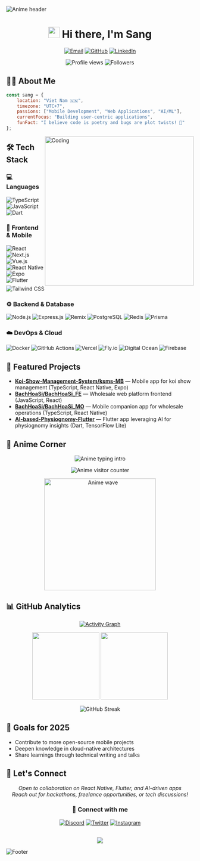 ﻿![Anime header](https://capsule-render.vercel.app/api?type=waving&color=0:9D50BB,100:6E48AA&height=220&section=header&text=Welcome%20to%20my%20space&fontSize=36&fontColor=FDF6FF&desc=Building%20apps%20with%20a%20touch%20of%20magic&descSize=18&descAlignY=65)

<h1 align="center">
  <img src="https://media.giphy.com/media/hvRJCLFzcasrR4ia7z/giphy.gif" width="30px"/> Hi there, I'm Sang
</h1>

<p align="center">
  <a href="mailto:nhatsangle2905@gmail.com"><img src="https://img.shields.io/badge/Email-D14836?style=for-the-badge&logo=gmail&logoColor=white" alt="Email"/></a>
  <a href="https://github.com/LNS2905"><img src="https://img.shields.io/badge/GitHub-100000?style=for-the-badge&logo=github&logoColor=white" alt="GitHub"/></a>
  <a href="https://www.linkedin.com/in/nhatsangle/"><img src="https://img.shields.io/badge/LinkedIn-0077B5?style=for-the-badge&logo=linkedin&logoColor=white" alt="LinkedIn"/></a>
</p>

<p align="center">
  <img src="https://komarev.com/ghpvc/?username=LNS2905&label=Profile%20views&color=9D50BB&style=flat-square" alt="Profile views" />
  <img src="https://img.shields.io/github/followers/LNS2905?label=Followers&style=flat-square&color=6E48AA" alt="Followers" />
</p>

## 🙋‍♂️ About Me

```javascript
const sang = {
    location: "Viet Nam 🇻🇳",
    timezone: "UTC+7",
    passions: ["Mobile Development", "Web Applications", "AI/ML"],
    currentFocus: "Building user-centric applications",
    funFact: "I believe code is poetry and bugs are plot twists! 🐛"
};
```

<img align="right" alt="Coding" width="400" src="https://media.giphy.com/media/qgQUggAC3Pfv687qPC/giphy.gif">

## 🛠️ Tech Stack

### 💻 Languages
![TypeScript](https://img.shields.io/badge/TypeScript-007ACC?style=for-the-badge&logo=typescript&logoColor=white)
![JavaScript](https://img.shields.io/badge/JavaScript-F7DF1E?style=for-the-badge&logo=javascript&logoColor=black)
![Dart](https://img.shields.io/badge/Dart-0175C2?style=for-the-badge&logo=dart&logoColor=white)

### 🚀 Frontend & Mobile
![React](https://img.shields.io/badge/React-20232A?style=for-the-badge&logo=react&logoColor=61DAFB)
![Next.js](https://img.shields.io/badge/Next.js-000000?style=for-the-badge&logo=next.js&logoColor=white)
![Vue.js](https://img.shields.io/badge/Vue.js-4FC08D?style=for-the-badge&logo=vue.js&logoColor=white)
![React Native](https://img.shields.io/badge/React_Native-20232A?style=for-the-badge&logo=react&logoColor=61DAFB)
![Expo](https://img.shields.io/badge/Expo-000020?style=for-the-badge&logo=expo&logoColor=white)
![Flutter](https://img.shields.io/badge/Flutter-02569B?style=for-the-badge&logo=flutter&logoColor=white)
![Tailwind CSS](https://img.shields.io/badge/Tailwind_CSS-38B2AC?style=for-the-badge&logo=tailwind-css&logoColor=white)

### ⚙️ Backend & Database
![Node.js](https://img.shields.io/badge/Node.js-43853D?style=for-the-badge&logo=node.js&logoColor=white)
![Express.js](https://img.shields.io/badge/Express.js-404D59?style=for-the-badge)
![Remix](https://img.shields.io/badge/Remix-000000?style=for-the-badge&logo=remix&logoColor=white)
![PostgreSQL](https://img.shields.io/badge/PostgreSQL-316192?style=for-the-badge&logo=postgresql&logoColor=white)
![Redis](https://img.shields.io/badge/Redis-DC382D?style=for-the-badge&logo=redis&logoColor=white)
![Prisma](https://img.shields.io/badge/Prisma-2D3748?style=for-the-badge&logo=prisma&logoColor=white)

### ☁️ DevOps & Cloud
![Docker](https://img.shields.io/badge/Docker-2496ED?style=for-the-badge&logo=docker&logoColor=white)
![GitHub Actions](https://img.shields.io/badge/GitHub_Actions-2088FF?style=for-the-badge&logo=github-actions&logoColor=white)
![Vercel](https://img.shields.io/badge/Vercel-000000?style=for-the-badge&logo=vercel&logoColor=white)
![Fly.io](https://img.shields.io/badge/Fly.io-8D3BFF?style=for-the-badge&logo=fly.io&logoColor=white)
![Digital Ocean](https://img.shields.io/badge/Digital_Ocean-0080FF?style=for-the-badge&logo=digitalocean&logoColor=white)
![Firebase](https://img.shields.io/badge/Firebase-FFCA28?style=for-the-badge&logo=firebase&logoColor=black)

## 🚀 Featured Projects
- **[Koi-Show-Management-System/ksms-MB](https://github.com/Koi-Show-Management-System/ksms-MB)** — Mobile app for koi show management (TypeScript, React Native, Expo)
- **[BachHoaSi/BachHoaSi_FE](https://github.com/BachHoaSi/BachHoaSi_FE)** — Wholesale web platform frontend (JavaScript, React)
- **[BachHoaSi/BachHoaSi_MO](https://github.com/BachHoaSi/BachHoaSi_MO)** — Mobile companion app for wholesale operations (TypeScript, React Native)
- **[AI-based-Physiognomy-Flutter](https://github.com/LNS2905/AI-based-Physiognomy-Flutter)** — Flutter app leveraging AI for physiognomy insights (Dart, TensorFlow Lite)

## 🌸 Anime Corner
<p align="center">
  <img src="https://readme-typing-svg.demolab.com?font=Fira+Code&duration=3000&pause=600&color=FF8FAB&center=true&vCenter=true&width=460&lines=Anime+enthusiast+%F0%9F%8C%B8;Powered+by+creativity+and+code;Let's+build+something+magical!" alt="Anime typing intro" />
</p>

<p align="center">
  <img src="https://count.getloli.com/get/@LNS2905?theme=rule34" alt="Anime visitor counter" />
</p>

<p align="center">
  <img src="https://media.giphy.com/media/ASd0Ukj0y3qMM/giphy.gif" alt="Anime wave" width="300" />
</p>

## 📊 GitHub Analytics

<p align="center">
  <a href="https://github.com/Ashutosh00710/github-readme-activity-graph">
    <img src="https://github-readme-activity-graph.vercel.app/graph?username=LNS2905&theme=dracula&bg_color=1a1b27&color=be91f2&line=ffb86c&point=ff79c6&area=true&area_color=bd93f9&hide_border=true&custom_title=🌟%20My%20Coding%20Journey&radius=10&days=90" alt="Activity Graph" />
  </a>
</p>

<p align="center">
  <img height="180em" src="https://github-readme-stats.vercel.app/api?username=LNS2905&show_icons=true&theme=dracula&include_all_commits=true&count_private=true&bg_color=1a1b27&title_color=be91f2&text_color=f8f8f2&icon_color=ffb86c&border_color=bd93f9"/>
  <img height="180em" src="https://github-readme-stats.vercel.app/api/top-langs/?username=LNS2905&layout=compact&langs_count=8&theme=dracula&bg_color=1a1b27&title_color=be91f2&text_color=f8f8f2&border_color=bd93f9"/>
</p>

<p align="center">
  <img src="https://github-readme-streak-stats.herokuapp.com/?user=LNS2905&theme=dracula&background=1a1b27&ring=bd93f9&fire=ff79c6&currStreakLabel=be91f2&border=bd93f9" alt="GitHub Streak" />
</p>

## 🎯 Goals for 2025
- Contribute to more open-source mobile projects
- Deepen knowledge in cloud-native architectures
- Share learnings through technical writing and talks

## 🤝 Let's Connect
<p align="center">
  <i>Open to collaboration on React Native, Flutter, and AI-driven apps</i><br/>
  <i>Reach out for hackathons, freelance opportunities, or tech discussions!</i>
</p>

<div align="center">
  
### 💌 Connect with me
  
[![Discord](https://img.shields.io/badge/Discord-%237289DA.svg?style=for-the-badge&logo=discord&logoColor=white)](https://discord.com/)
[![Twitter](https://img.shields.io/badge/Twitter-%231DA1F2.svg?style=for-the-badge&logo=Twitter&logoColor=white)](https://twitter.com/)
[![Instagram](https://img.shields.io/badge/Instagram-%23E4405F.svg?style=for-the-badge&logo=Instagram&logoColor=white)](https://instagram.com/)

</div>

<br/>

<div align="center">
  <img src="https://raw.githubusercontent.com/Trilokia/Trilokia/379277808c61ef204768a61bbc5d25bc7798ccf1/bottom_header.svg" />
</div>

![Footer](https://capsule-render.vercel.app/api?type=waving&color=0:6E48AA,100:9D50BB&height=100&section=footer)
